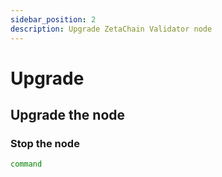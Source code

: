 ```yaml
---
sidebar_position: 2
description: Upgrade ZetaChain Validator node
---
```


# Upgrade

## Upgrade the node

### Stop the node
```bash
command
```
